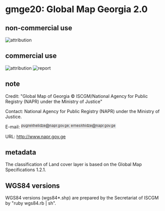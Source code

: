 # gmge20: Global Map Georgia 2.0
## non-commercial use
![attribution](https://globalmaps.github.io/globalmaps/attribution.png)
## commercial use
![attribution](https://globalmaps.github.io/globalmaps/attribution.png)  ![report](https://globalmaps.github.io/globalmaps/report.png)

## note
Credit: "Global Map of Georgia © ISCGM/National Agency for Public Registry (NAPR) under the Ministry of Justice"

Contact: National Agency for Public Registry (NAPR) under the Ministry of Justice. 

E-mail: ![email](email.png)

URL: http://www.napr.gov.ge

## metadata
The classification of Land cover layer is based on the Global Map Specifications 1.2.1. 

## WGS84 versions
WGS84 versions (wgs84*.shp) are prepared by the Secretariat of ISCGM by "ruby wgs84.rb | sh".

